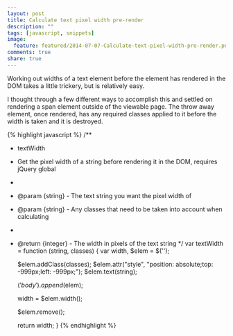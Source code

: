 ```yaml
---
layout: post
title: Calculate text pixel width pre-render
description: ""
tags: [javascript, snippets]
image:
  feature: featured/2014-07-07-Calculate-text-pixel-width-pre-render.png
comments: true
share: true
---
```


Working out widths of a text element before the element has rendered in the DOM takes a little trickery, but is relatively easy.

<!-- more -->

I thought through a few different ways to accomplish this and settled on rendering a span element outside of the viewable page. The throw away element, once rendered, has any required classes applied to it before the width is taken and it is destroyed.

{% highlight javascript %}
/**
 * textWidth
 * Get the pixel width of a string before rendering it in the DOM, requires jQuery global
 *
 * @param {string} - The text string you want the pixel width of
 * @param {string} - Any classes that need to be taken into account when calculating
 *
 * @return {integer} - The width in pixels of the text string
 */
var textWidth = function (string, classes) {
    var width, $elem = $('<span></span>');

    $elem.addClass(classes);
    $elem.attr("style", "position: absolute;top: -999px;left: -999px;");
    $elem.text(string);

    $('body').append($elem);

    width = $elem.width();

    $elem.remove();

    return width;
}
{% endhighlight %}
